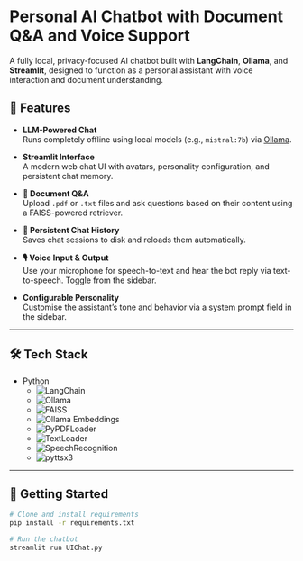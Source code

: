 # Personal AI Chatbot with Document Q&A and Voice Support

A fully local, privacy-focused AI chatbot built with **LangChain**, **Ollama**, and **Streamlit**, designed to function as a personal assistant with voice interaction and document understanding.

## 🔧 Features

- **LLM-Powered Chat**  
  Runs completely offline using local models (e.g., `mistral:7b`) via [Ollama](https://ollama.com).

- **Streamlit Interface**  
  A modern web chat UI with avatars, personality configuration, and persistent chat memory.

- **📄 Document Q&A**  
  Upload `.pdf` or `.txt` files and ask questions based on their content using a FAISS-powered retriever.

- **💾 Persistent Chat History**  
  Saves chat sessions to disk and reloads them automatically.

- **🎙️ Voice Input & Output**  
  Use your microphone for speech-to-text and hear the bot reply via text-to-speech. Toggle from the sidebar.

- **Configurable Personality**  
  Customise the assistant’s tone and behavior via a system prompt field in the sidebar.

---

## 🛠 Tech Stack

- Python
  - ![LangChain](https://img.shields.io/badge/LangChain-000000?style=for-the-badge&logo=chainlink&logoColor=white)
  - ![Ollama](https://img.shields.io/badge/Ollama-000000?style=for-the-badge&logo=openai&logoColor=white)
  - ![FAISS](https://img.shields.io/badge/FAISS-0099CC?style=for-the-badge&logo=vector&logoColor=white)
  - ![Ollama Embeddings](https://img.shields.io/badge/Ollama_Embeddings-412991?style=for-the-badge&logo=openai&logoColor=white)
  - ![PyPDFLoader](https://img.shields.io/badge/PyPDFLoader-4B8BBE?style=for-the-badge&logo=readthedocs&logoColor=white)
  - ![TextLoader](https://img.shields.io/badge/TextLoader-888888?style=for-the-badge&logo=readthedocs&logoColor=white)
  - ![SpeechRecognition](https://img.shields.io/badge/SpeechRecognition-007ACC?style=for-the-badge&logo=microphone&logoColor=white)
  - ![pyttsx3](https://img.shields.io/badge/pyttsx3-B5651D?style=for-the-badge&logo=soundcloud&logoColor=white)

---

## 🚀 Getting Started

```bash
# Clone and install requirements
pip install -r requirements.txt

# Run the chatbot
streamlit run UIChat.py
